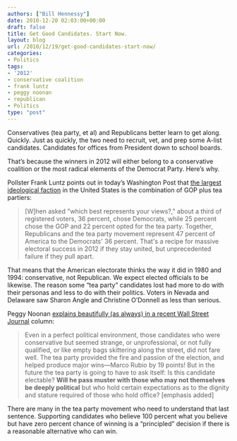 ```yaml
---
authors: ["Bill Hennessy"]
date: 2010-12-20 02:03:00+00:00
draft: false
title: Get Good Candidates. Start Now.
layout: blog
url: /2010/12/19/get-good-candidates-start-now/
categories:
- Politics
tags:
- '2012'
- conservative coalition
- frank luntz
- peggy noonan
- republican
- Politics
type: "post"
---
```


Conservatives (tea party, et al) and Republicans better learn to get along. Quickly. Just as quickly, the two need to recruit, vet, and prep some A-list candidates. Candidates for offices from President down to school boards.

 

That’s because the winners in 2012 will either belong to a conservative coalition or the most radical elements of the Democrat Party. Here’s why.

 

Pollster Frank Luntz points out in today’s Washington Post that [the largest ideological faction](https://www.washingtonpost.com/wp-dyn/content/article/2010/11/05/AR2010110507422_2.html) in the United States is the combination of GOP plus tea partiers:

 

>   
> 
> [W]hen asked "which best represents your views?," about a third of registered voters, 36 percent, chose Democrats, while 25 percent chose the GOP and 22 percent opted for the tea party. Together, Republicans and the tea party movement represent 47 percent of America to the Democrats' 36 percent. That's a recipe for massive electoral success in 2012 if they stay united, but unprecedented failure if they pull apart.
> 
> 

 

That means that the American electorate thinks the way it did in 1980 and 1994: conservative, not Republican. We expect elected officials to be likewise. The reason some “tea party” candidates lost had more to do with their personas and less to do with their politics. Voters in Nevada and Delaware saw Sharon Angle and Christine O’Donnell as less than serious.

 

Peggy Noonan [explains beautifully (as always) in a recent Wall Street Journal](https://online.wsj.com/article/SB10001424052748703805704575594772776292394.html?mod=WSJ_hp_mostpop_read) column:

 

>   
> 
> Even in a perfect political environment, those candidates who were conservative but seemed strange, or unprofessional, or not fully qualified, or like empty bags skittering along the street, did not fare well. The tea party provided the fire and passion of the election, and helped produce major wins—Marco Rubio by 19 points! But in the future the tea party is going to have to ask itself: Is this candidate electable? **Will he pass muster with those who may not themselves be deeply political** but who hold certain expectations as to the dignity and stature required of those who hold office? [emphasis added]
> 
> 

 

There are many in the tea party movement who need to understand that last sentence. Supporting candidates who believe 100 percent what you believe but have zero percent chance of winning is a “principled” decision if there is a reasonable alternative who can win.

